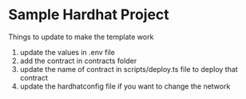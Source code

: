 # Sample Hardhat Project

Things to update to make the template work

1. update the values in .env file
2. add the contract in contracts folder
3. update the name of contract in scripts/deploy.ts file to deploy that contract
4. update the hardhatconfig file if you want to change the network
